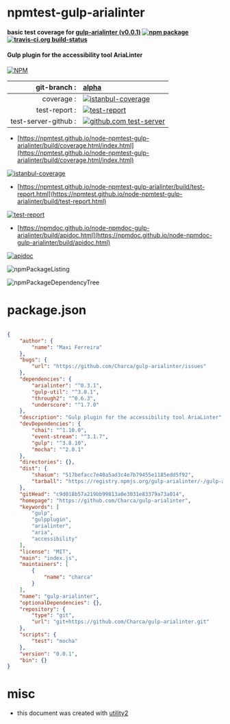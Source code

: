 # npmtest-gulp-arialinter

#### basic test coverage for  [gulp-arialinter (v0.0.1)](https://github.com/Charca/gulp-arialinter)  [![npm package](https://img.shields.io/npm/v/npmtest-gulp-arialinter.svg?style=flat-square)](https://www.npmjs.org/package/npmtest-gulp-arialinter) [![travis-ci.org build-status](https://api.travis-ci.org/npmtest/node-npmtest-gulp-arialinter.svg)](https://travis-ci.org/npmtest/node-npmtest-gulp-arialinter)

#### Gulp plugin for the accessibility tool AriaLinter

[![NPM](https://nodei.co/npm/gulp-arialinter.png?downloads=true&downloadRank=true&stars=true)](https://www.npmjs.com/package/gulp-arialinter)

| git-branch : | [alpha](https://github.com/npmtest/node-npmtest-gulp-arialinter/tree/alpha)|
|--:|:--|
| coverage : | [![istanbul-coverage](https://npmtest.github.io/node-npmtest-gulp-arialinter/build/coverage.badge.svg)](https://npmtest.github.io/node-npmtest-gulp-arialinter/build/coverage.html/index.html)|
| test-report : | [![test-report](https://npmtest.github.io/node-npmtest-gulp-arialinter/build/test-report.badge.svg)](https://npmtest.github.io/node-npmtest-gulp-arialinter/build/test-report.html)|
| test-server-github : | [![github.com test-server](https://npmtest.github.io/node-npmtest-gulp-arialinter/GitHub-Mark-32px.png)](https://npmtest.github.io/node-npmtest-gulp-arialinter/build/app/index.html) | | build-artifacts : | [![build-artifacts](https://npmtest.github.io/node-npmtest-gulp-arialinter/glyphicons_144_folder_open.png)](https://github.com/npmtest/node-npmtest-gulp-arialinter/tree/gh-pages/build)|

- [https://npmtest.github.io/node-npmtest-gulp-arialinter/build/coverage.html/index.html](https://npmtest.github.io/node-npmtest-gulp-arialinter/build/coverage.html/index.html)

[![istanbul-coverage](https://npmtest.github.io/node-npmtest-gulp-arialinter/build/screenCapture.buildCi.browser.%252Ftmp%252Fbuild%252Fcoverage.lib.html.png)](https://npmtest.github.io/node-npmtest-gulp-arialinter/build/coverage.html/index.html)

- [https://npmtest.github.io/node-npmtest-gulp-arialinter/build/test-report.html](https://npmtest.github.io/node-npmtest-gulp-arialinter/build/test-report.html)

[![test-report](https://npmtest.github.io/node-npmtest-gulp-arialinter/build/screenCapture.buildCi.browser.%252Ftmp%252Fbuild%252Ftest-report.html.png)](https://npmtest.github.io/node-npmtest-gulp-arialinter/build/test-report.html)

- [https://npmdoc.github.io/node-npmdoc-gulp-arialinter/build/apidoc.html](https://npmdoc.github.io/node-npmdoc-gulp-arialinter/build/apidoc.html)

[![apidoc](https://npmdoc.github.io/node-npmdoc-gulp-arialinter/build/screenCapture.buildCi.browser.%252Ftmp%252Fbuild%252Fapidoc.html.png)](https://npmdoc.github.io/node-npmdoc-gulp-arialinter/build/apidoc.html)

![npmPackageListing](https://npmtest.github.io/node-npmtest-gulp-arialinter/build/screenCapture.npmPackageListing.svg)

![npmPackageDependencyTree](https://npmtest.github.io/node-npmtest-gulp-arialinter/build/screenCapture.npmPackageDependencyTree.svg)



# package.json

```json

{
    "author": {
        "name": "Maxi Ferreira"
    },
    "bugs": {
        "url": "https://github.com/Charca/gulp-arialinter/issues"
    },
    "dependencies": {
        "arialinter": "^0.3.1",
        "gulp-util": "^3.0.1",
        "through2": "^0.6.3",
        "underscore": "^1.7.0"
    },
    "description": "Gulp plugin for the accessibility tool AriaLinter",
    "devDependencies": {
        "chai": "^1.10.0",
        "event-stream": "^3.1.7",
        "gulp": "^3.8.10",
        "mocha": "^2.0.1"
    },
    "directories": {},
    "dist": {
        "shasum": "517befacc7e40a5ad3c4e7b79455e1185edd5f92",
        "tarball": "https://registry.npmjs.org/gulp-arialinter/-/gulp-arialinter-0.0.1.tgz"
    },
    "gitHead": "c9d018b57a219bb99813a0e3031e83379a73a014",
    "homepage": "https://github.com/Charca/gulp-arialinter",
    "keywords": [
        "gulp",
        "gulpplugin",
        "arialinter",
        "aria",
        "accessibility"
    ],
    "license": "MIT",
    "main": "index.js",
    "maintainers": [
        {
            "name": "charca"
        }
    ],
    "name": "gulp-arialinter",
    "optionalDependencies": {},
    "repository": {
        "type": "git",
        "url": "git+https://github.com/Charca/gulp-arialinter.git"
    },
    "scripts": {
        "test": "mocha"
    },
    "version": "0.0.1",
    "bin": {}
}
```



# misc
- this document was created with [utility2](https://github.com/kaizhu256/node-utility2)
